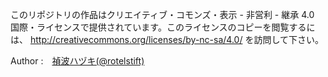 このリポジトリの作品はクリエイティブ・コモンズ・表示 - 非営利 - 継承 4.0 国際・ライセンスで提供されています。このライセンスのコピーを閲覧するには、 http://creativecommons.org/licenses/by-nc-sa/4.0/ を訪問して下さい。

Author :　[禎波ハヅキ(@rotelstift)](https://github.com/rotelstift)
